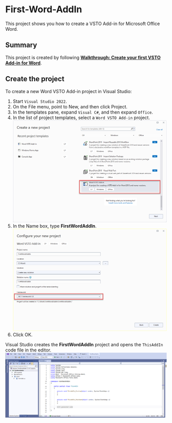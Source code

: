 # First-Word-AddIn
This project shows you how to create a VSTO Add-in for Microsoft Office Word.


## Summary
This project is created by following **[Walkthrough: Create your first VSTO Add-in for Word](https://learn.microsoft.com/en-us/visualstudio/vsto/walkthrough-creating-your-first-vsto-add-in-for-word?view=vs-2022&tabs=csharp)**.

## Create the project
To create a new Word VSTO Add-in project in Visual Studio:
1. Start `Visual Studio 2022`.
2. On the File menu, point to New, and then click Project.
3. In the templates pane, expand `Visual C#`, and then expand `Office`.
4. In the list of project templates, select a `Word VSTO Add-in` project.
  ![Alt text](Images/create-project-1.png)
5. In the Name box, type **FirstWordAddIn**.
  ![Alt text](Images/create-project-2.png)
6. Click OK.

Visual Studio creates the **FirstWordAddIn** project and opens the `ThisAddIn` code file in the editor.
![Alt text](Images/create-project-3.png)
